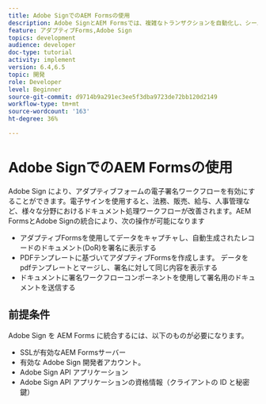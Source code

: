 ```yaml
---
title: Adobe SignでのAEM Formsの使用
description: Adobe SignとAEM Formsでは、複雑なトランザクションを自動化し、シームレスなデジタルエクスペリエンスの一環として法的な電子署名を含めることができます。
feature: アダプティブForms,Adobe Sign
topics: development
audience: developer
doc-type: tutorial
activity: implement
version: 6.4,6.5
topic: 開発
role: Developer
level: Beginner
source-git-commit: d9714b9a291ec3ee5f3dba9723de72bb120d2149
workflow-type: tm+mt
source-wordcount: '163'
ht-degree: 36%

---
```


# Adobe SignでのAEM Formsの使用

Adobe Sign により、アダプティブフォームの電子署名ワークフローを有効にすることができます。電子サインを使用すると、法務、販売、給与、人事管理など、様々な分野におけるドキュメント処理ワークフローが改善されます。AEM FormsとAdobe Signの統合により、次の操作が可能になります

* アダプティブFormsを使用してデータをキャプチャし、自動生成されたレコードのドキュメント(DoR)を署名に表示する
* PDFテンプレートに基づいてアダプティブFormsを作成します。 データをpdfテンプレートとマージし、署名に対して同じ内容を表示する
* ドキュメントに署名ワークフローコンポーネントを使用して署名用のドキュメントを送信する

## 前提条件

Adobe Sign を AEM Forms に統合するには、以下のものが必要になります。

* SSLが有効なAEM Formsサーバー
* 有効な Adobe Sign 開発者アカウント。
* Adobe Sign API アプリケーション
* Adobe Sign API アプリケーションの資格情報（クライアントの ID と秘密鍵）

